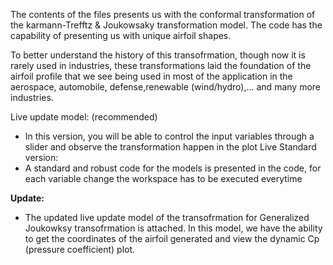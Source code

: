 The contents of the files presents us with the conformal transformation of the karmann-Trefftz & Joukowsaky transformation model.
The code has the capability of presenting us with unique airfoil shapes.

To better understand the history of this transofrmation, though now it is rarely used in industries, these transformations laid the foundation of the airfoil profile that
we see being used in most of the application in the aerospace, automobile, defense,renewable (wind/hydro),... and many more industries.

Live update model: (recommended)
* In this version, you will be able to control the input variables through a slider and observe the transformation happen in the plot Live
Standard version:
* A standard and robust code for the models is presented in the code, for each variable change the workspace has to be executed everytime

**Update:**
* The updated live update model of the transofrmation for Generalized Joukowksy transofrmation is attached. In this model, we have the ability to get the coordinates of the airfoil generated and view the dynamic Cp (pressure coefficient) plot.
